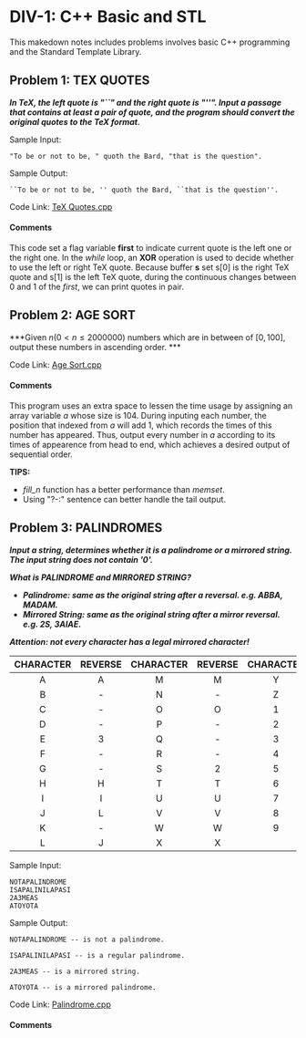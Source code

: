 # DIV-1: C++ Basic and STL

This makedown notes includes problems involves basic C++ programming and the Standard Template Library.

## Problem 1: TEX QUOTES

***In TeX, the left quote is "``" and the right quote is "''". Input a passage that contains at least a pair of quote, and the program should convert the original quotes to the TeX format.***

Sample Input:

```
"To be or not to be, " quoth the Bard, "that is the question".
```

Sample Output:

```
``To be or not to be, '' quoth the Bard, ``that is the question''.
```

Code Link: [TeX Quotes.cpp](../src/DIV-1/tex_quotes.cpp)

#### Comments

This code set a flag variable **first** to indicate current quote is the left one or the right one. In the *while* loop, an **XOR** operation is used to decide whether to use the left or right TeX quote. Because buffer **s** set s[0] is the right TeX quote and s[1] is the left TeX quote, during the continuous changes between 0 and 1 of the *first*, we can print quotes in pair.

## Problem 2: AGE SORT

***Given $n(0\lt n\le2000000)$ numbers which are in between of $[0, 100]$, output these numbers in ascending order.	***

Code Link: [Age Sort.cpp](../src/DIV-1/age_sort.cpp)

#### Comments

This program uses an extra space to lessen the time usage by assigning an array variable *a* whose size is 104. During inputing each number, the position that indexed from *a* will add $1$, which records the times of this number has appeared. Thus, output every number in *a* according to its times of appearence from head to end, which achieves a desired output of sequential order.

**TIPS:**

- *fill_n* function has a better performance than *memset*.
- Using "?-:" sentence can better handle the tail output.

## Problem 3: PALINDROMES

***Input a string, determines whether it is a palindrome or a mirrored string. The input string does not contain '0'.***

***What is PALINDROME and MIRRORED STRING?***

- ***Palindrome: same as the original string after a reversal. e.g. ABBA, MADAM.***
- ***Mirrored String: same as the original string after a mirror reversal. e.g. 2S, 3AIAE.***

***Attention: not every character has a legal mirrored character!***

| CHARACTER | REVERSE | CHARACTER | REVERSE | CHARACTER | REVERSE |
| :-------: | :-----: | :-------: | :-----: | :-------: | :-----: |
|     A     |    A    |     M     |    M    |     Y     |    Y    |
|     B     |    -    |     N     |    -    |     Z     |    5    |
|     C     |    -    |     O     |    O    |     1     |    1    |
|     D     |    -    |     P     |    -    |     2     |    S    |
|     E     |    3    |     Q     |    -    |     3     |    E    |
|     F     |    -    |     R     |    -    |     4     |    -    |
|     G     |    -    |     S     |    2    |     5     |    Z    |
|     H     |    H    |     T     |    T    |     6     |    -    |
|     I     |    I    |     U     |    U    |     7     |    -    |
|     J     |    L    |     V     |    V    |     8     |    8    |
|     K     |    -    |     W     |    W    |     9     |    -    |
|     L     |    J    |     X     |    X    |          |        |

Sample Input:

```
NOTAPALINDROME
ISAPALINILAPASI
2A3MEAS
ATOYOTA
```

Sample Output:

```
NOTAPALINDROME -- is not a palindrome.

ISAPALINILAPASI -- is a regular palindrome.

2A3MEAS -- is a mirrored string.

ATOYOTA -- is a mirrored palindrome.
```

Code Link: [Palindrome.cpp](../src/DIV-1/palindromes.cpp)

#### Comments
